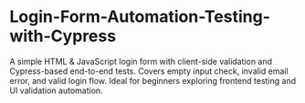 # Login-Form-Automation-Testing-with-Cypress
A simple HTML &amp; JavaScript login form with client-side validation and Cypress-based end-to-end tests. Covers empty input check, invalid email error, and valid login flow. Ideal for beginners exploring frontend testing and UI validation automation.
